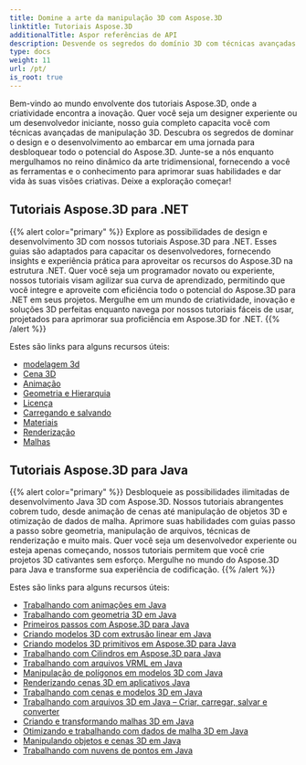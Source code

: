 ```yaml
---
title: Domine a arte da manipulação 3D com Aspose.3D
linktitle: Tutoriais Aspose.3D
additionalTitle: Aspor referências de API
description: Desvende os segredos do domínio 3D com técnicas avançadas. Eleve suas habilidades em design e desenvolvimento com nosso guia completo para liberar a criatividade em 3D.
type: docs
weight: 11
url: /pt/
is_root: true
---
```


Bem-vindo ao mundo envolvente dos tutoriais Aspose.3D, onde a criatividade encontra a inovação. Quer você seja um designer experiente ou um desenvolvedor iniciante, nosso guia completo capacita você com técnicas avançadas de manipulação 3D. Descubra os segredos de dominar o design e o desenvolvimento ao embarcar em uma jornada para desbloquear todo o potencial do Aspose.3D. Junte-se a nós enquanto mergulhamos no reino dinâmico da arte tridimensional, fornecendo a você as ferramentas e o conhecimento para aprimorar suas habilidades e dar vida às suas visões criativas. Deixe a exploração começar!

## Tutoriais Aspose.3D para .NET
{{% alert color="primary" %}}
Explore as possibilidades de design e desenvolvimento 3D com nossos tutoriais Aspose.3D para .NET. Esses guias são adaptados para capacitar os desenvolvedores, fornecendo insights e experiência prática para aproveitar os recursos do Aspose.3D na estrutura .NET. Quer você seja um programador novato ou experiente, nossos tutoriais visam agilizar sua curva de aprendizado, permitindo que você integre e aproveite com eficiência todo o potencial do Aspose.3D para .NET em seus projetos. Mergulhe em um mundo de criatividade, inovação e soluções 3D perfeitas enquanto navega por nossos tutoriais fáceis de usar, projetados para aprimorar sua proficiência em Aspose.3D for .NET.
{{% /alert %}}

Estes são links para alguns recursos úteis:
 
- [modelagem 3d](./net/3d-modeling/)
- [Cena 3D](./net/3d-scene/)
- [Animação](./net/animation/)
- [Geometria e Hierarquia](./net/geometry-and-hierarchy/)
- [Licença](./net/license/)
- [Carregando e salvando](./net/loading-and-saving/)
- [Materiais](./net/materials/)
- [Renderização](./net/rendering/)
- [Malhas](./net/meshes/)

## Tutoriais Aspose.3D para Java
{{% alert color="primary" %}}
Desbloqueie as possibilidades ilimitadas de desenvolvimento Java 3D com Aspose.3D. Nossos tutoriais abrangentes cobrem tudo, desde animação de cenas até manipulação de objetos 3D e otimização de dados de malha. Aprimore suas habilidades com guias passo a passo sobre geometria, manipulação de arquivos, técnicas de renderização e muito mais. Quer você seja um desenvolvedor experiente ou esteja apenas começando, nossos tutoriais permitem que você crie projetos 3D cativantes sem esforço. Mergulhe no mundo do Aspose.3D para Java e transforme sua experiência de codificação.
{{% /alert %}}

Estes são links para alguns recursos úteis:

- [Trabalhando com animações em Java](./java/animations/)
- [Trabalhando com geometria 3D em Java](./java/geometry/)
- [Primeiros passos com Aspose.3D para Java](./java/licensing/)
- [Criando modelos 3D com extrusão linear em Java](./java/linear-extrusion/)
- [Criando modelos 3D primitivos em Aspose.3D para Java](./java/primitive-3d-models/)
- [Trabalhando com Cilindros em Aspose.3D para Java](./java/cylinders/)
- [Trabalhando com arquivos VRML em Java](./java/vrml-files/)
- [Manipulação de polígonos em modelos 3D com Java](./java/polygon/)
- [Renderizando cenas 3D em aplicativos Java](./java/rendering-3d-scenes/)
- [Trabalhando com cenas e modelos 3D em Java](./java/3d-scenes-and-models/)
- [Trabalhando com arquivos 3D em Java – Criar, carregar, salvar e converter](./java/load-and-save/)
- [Criando e transformando malhas 3D em Java](./java/transforming-3d-meshes/)
- [Otimizando e trabalhando com dados de malha 3D em Java](./java/3d-mesh-data/)
- [Manipulando objetos e cenas 3D em Java](./java/3d-objects-and-scenes/)
- [Trabalhando com nuvens de pontos em Java](./java/point-clouds/)